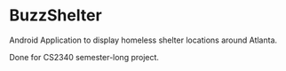 # BuzzShelter

Android Application to display homeless shelter locations around Atlanta.

Done for CS2340 semester-long project.
